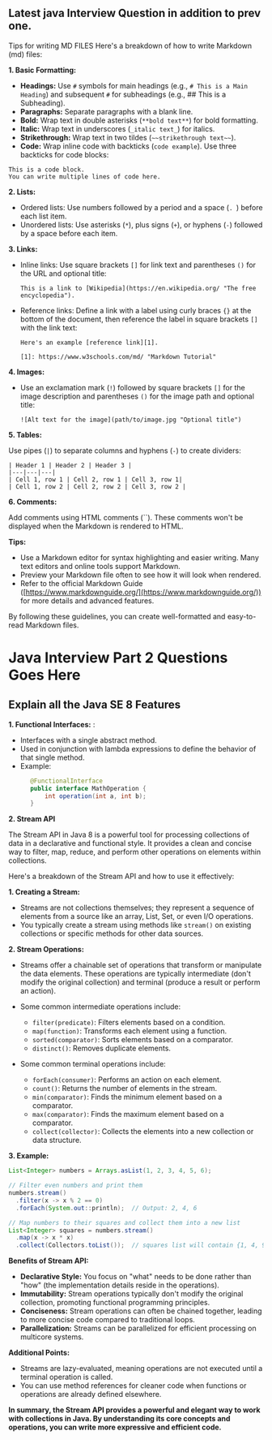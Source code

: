 ## Latest java Interview Question in addition to prev one.

Tips for writing MD FILES
Here's a breakdown of how to write Markdown (md) files:

**1. Basic Formatting:**

- **Headings:** Use `#` symbols for main headings (e.g., `# This is a Main Heading`) and subsequent `#` for subheadings (e.g., ## This is a Subheading).
- **Paragraphs:** Separate paragraphs with a blank line.
- **Bold:** Wrap text in double asterisks (`**bold text**`) for bold formatting.
- **Italic:** Wrap text in underscores (`_italic text_`) for italics.
- **Strikethrough:** Wrap text in two tildes (`~~strikethrough text~~`).
- **Code:** Wrap inline code with backticks (`code example`). Use three backticks for code blocks:

```
This is a code block.
You can write multiple lines of code here.
```

**2. Lists:**

- Ordered lists: Use numbers followed by a period and a space (`. `) before each list item.
- Unordered lists: Use asterisks (`*`), plus signs (`+`), or hyphens (`-`) followed by a space before each item.

**3. Links:**

- Inline links: Use square brackets `[]` for link text and parentheses `()` for the URL and optional title:

  ```
  This is a link to [Wikipedia](https://en.wikipedia.org/ "The free encyclopedia").
  ```

- Reference links: Define a link with a label using curly braces `{}` at the bottom of the document, then reference the label in square brackets `[]` with the link text:

  ```
  Here's an example [reference link][1].

  [1]: https://www.w3schools.com/md/ "Markdown Tutorial"
  ```

**4. Images:**

- Use an exclamation mark (`!`) followed by square brackets `[]` for the image description and parentheses `()` for the image path and optional title:

  ```
  ![Alt text for the image](path/to/image.jpg "Optional title")
  ```

**5. Tables:**

  Use pipes (`|`) to separate columns and hyphens (`-`) to create dividers:

  ```
  | Header 1 | Header 2 | Header 3 |
  |---|---|---|
  | Cell 1, row 1 | Cell 2, row 1 | Cell 3, row 1|
  | Cell 1, row 2 | Cell 2, row 2 | Cell 3, row 2 |
  ```

**6. Comments:**

  Add comments using HTML comments (``). These comments won't be displayed when the Markdown is rendered to HTML.

**Tips:**

- Use a Markdown editor for syntax highlighting and easier writing. Many text editors and online tools support Markdown.
- Preview your Markdown file often to see how it will look when rendered.
- Refer to the official Markdown Guide ([https://www.markdownguide.org/](https://www.markdownguide.org/)) for more details and advanced features.

By following these guidelines, you can create well-formatted and easy-to-read Markdown files.





# Java Interview Part 2 Questions Goes Here

## Explain all the Java SE 8 Features

**1. Functional Interfaces:** : 
- Interfaces with a single abstract method.
- Used in conjunction with lambda expressions to define the behavior of that single method.
- Example:
```Java
      @FunctionalInterface
      public interface MathOperation {
          int operation(int a, int b);
      }
```
**2. Stream API**

The Stream API in Java 8 is a powerful tool for processing collections of data in a declarative and functional style. It provides a clean and concise way to filter, map, reduce, and perform other operations on elements within collections.

Here's a breakdown of the Stream API and how to use it effectively:

**1. Creating a Stream:**

- Streams are not collections themselves; they represent a sequence of elements from a source like an array, List, Set, or even I/O operations.
- You typically create a stream using methods like `stream()` on existing collections or specific methods for other data sources.

**2. Stream Operations:**

- Streams offer a chainable set of operations that transform or manipulate the data elements. These operations are typically intermediate (don't modify the original collection) and terminal (produce a result or perform an action).
- Some common intermediate operations include:
    - `filter(predicate)`: Filters elements based on a condition.
    - `map(function)`: Transforms each element using a function.
    - `sorted(comparator)`: Sorts elements based on a comparator.
    - `distinct()`: Removes duplicate elements.

- Some common terminal operations include:
    - `forEach(consumer)`: Performs an action on each element.
    - `count()`: Returns the number of elements in the stream.
    - `min(comparator)`: Finds the minimum element based on a comparator.
    - `max(comparator)`: Finds the maximum element based on a comparator.
    - `collect(collector)`: Collects the elements into a new collection or data structure.

**3. Example:**

```java
List<Integer> numbers = Arrays.asList(1, 2, 3, 4, 5, 6);

// Filter even numbers and print them
numbers.stream()
  .filter(x -> x % 2 == 0)
  .forEach(System.out::println);  // Output: 2, 4, 6

// Map numbers to their squares and collect them into a new list
List<Integer> squares = numbers.stream()
  .map(x -> x * x)
  .collect(Collectors.toList());  // squares list will contain {1, 4, 9, 16, 25, 36}
```

**Benefits of Stream API:**

- **Declarative Style:** You focus on "what" needs to be done rather than "how" (the implementation details reside in the operations).
- **Immutability:** Stream operations typically don't modify the original collection, promoting functional programming principles.
- **Conciseness:** Stream operations can often be chained together, leading to more concise code compared to traditional loops.
- **Parallelization:** Streams can be parallelized for efficient processing on multicore systems.

**Additional Points:**

- Streams are lazy-evaluated, meaning operations are not executed until a terminal operation is called.
- You can use method references for cleaner code when functions or operations are already defined elsewhere.

**In summary, the Stream API provides a powerful and elegant way to work with collections in Java. By understanding its core concepts and operations, you can write more expressive and efficient code.**

